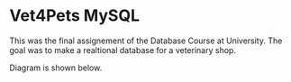 # Vet4Pets MySQL

This was the final assignement of the Database Course at University. The goal was to make a realtional database for a veterinary shop.

Diagram is shown below.

